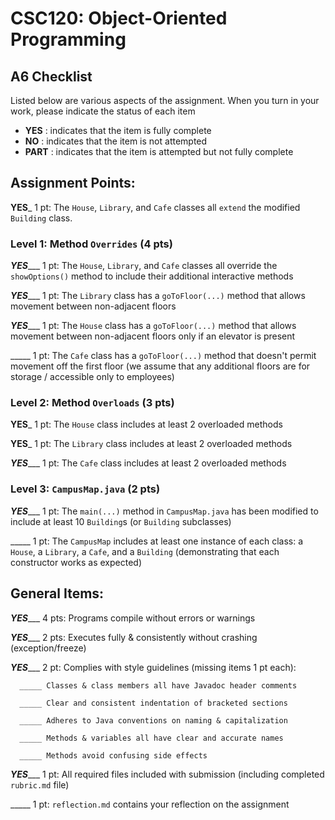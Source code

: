 # CSC120: Object-Oriented Programming
## A6 Checklist

Listed below are various aspects of the assignment.  When you turn in your work, please indicate the status of each item

- **YES** : indicates that the item is fully complete
- **NO** : indicates that the item is not attempted
- **PART** : indicates that the item is attempted but not fully complete


## Assignment Points:

__**YES**___ 1 pt: The `House`, `Library`, and `Cafe` classes all `extend` the modified `Building` class.

### Level 1: Method `Overrides` (4 pts)

_**YES**____ 1 pt: The `House`, `Library`, and `Cafe` classes all override the `showOptions()` method to include their additional interactive methods

_**YES**____ 1 pt: The `Library` class has a `goToFloor(...)` method that allows movement between non-adjacent floors

_**YES**____ 1 pt: The `House` class has a `goToFloor(...)` method that allows movement between non-adjacent floors only if an elevator is present

_____ 1 pt: The `Cafe` class has a `goToFloor(...)` method that doesn't permit movement off the first floor (we assume that any additional floors are for storage / accessible only to employees)

### Level 2: Method `Overloads` (3 pts)

__**YES**___ 1 pt: The `House` class includes at least 2 overloaded methods

__**YES**___ 1 pt: The `Library` class includes at least 2 overloaded methods

_**YES**____ 1 pt: The `Cafe` class includes at least 2 overloaded methods

### Level 3: `CampusMap.java` (2 pts)

_**YES**____ 1 pt: The `main(...)` method in `CampusMap.java` has been modified to include at least 10 `Building`s (or `Building` subclasses)

_____ 1 pt: The `CampusMap` includes at least one instance of each class: a `House`, a `Library`, a `Cafe`, and a `Building` (demonstrating that each constructor works as expected)



## General Items:

_**YES**____ 4 pts: Programs compile without errors or warnings

_**YES**____ 2 pts: Executes fully & consistently without crashing (exception/freeze)

_**YES**____ 2 pt: Complies with style guidelines (missing items 1 pt each):

      _____ Classes & class members all have Javadoc header comments

      _____ Clear and consistent indentation of bracketed sections

      _____ Adheres to Java conventions on naming & capitalization

      _____ Methods & variables all have clear and accurate names

      _____ Methods avoid confusing side effects

_**YES**____ 1 pt: All required files included with submission (including completed `rubric.md` file)

_____ 1 pt: `reflection.md` contains your reflection on the assignment
